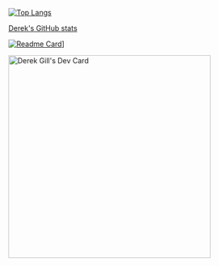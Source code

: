 [![Top Langs](https://github-readme-stats.vercel.app/api/top-langs/?username=derekgill)](https://github.com/anuraghazra/github-readme-stats)

[Derek's GitHub stats](https://github-readme-stats.vercel.app/api?username=derekgill&show_icons=true)

[![Readme Card](https://github-readme-stats.vercel.app/api?username=derekgill&show_icons=true)](https://github-readme-stats.vercel.app/api?username=derekgill&show_icons=true)]

<a href="https://app.daily.dev/derekgill"><img src="https://api.daily.dev/devcards/72296ec5a9df44aab5be24ff3e4d282d.png?r=p46" width="400" alt="Derek Gill's Dev Card"/></a>
